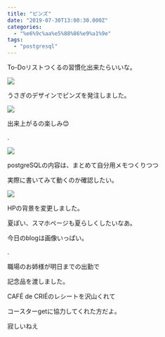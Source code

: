 ```yaml
---
title: "ピンズ"
date: "2019-07-30T13:00:30.000Z"
categories: 
  - "%e6%9c%aa%e5%88%86%e9%a1%9e"
tags: 
  - "postgresql"
---
```


To-Doリストつくるの習慣化出来たらいいな。

![](/images/2019-07-30_172952387402554092307.png)

うさぎのデザインでピンズを発注しました。

![](/images/19-07-30-20-04-19-406_deco6349573258953055678.jpg)

出来上がるの楽しみ😊

.

![](/images/img_20190731_0810475007648449204277150.jpg)

postgreSQLの内容は、まとめて自分用メモつくりつつ

実際に書いてみて動くのか確認したい。

![](/images/2019-07-30_174889563611800971448.png)

HPの背景を変更しました。

夏ぽい、スマホページも夏らしくしたいなあ。

今日のblogは画像いっぱい。

.

職場のお姉様が明日までの出勤で

記念品を渡しました。

CAFÉ de CRIÉのレシートを沢山くれて

コースターgetに協力してくれた方だよ。

寂しいねえ

